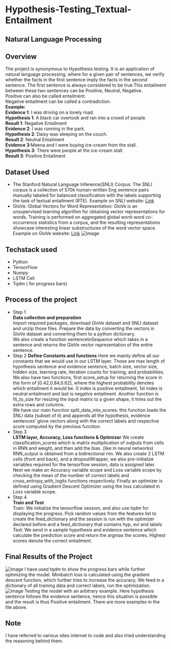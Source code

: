 # Hypothesis-Testing_Textual-Entailment
## Natural Language Processing
## Overview
The project is synonymous to Hypothesis testing. It is an application of natural language processing, where for a given pair of sentences, we verify whether the facts in the first sentence imply the facts in the second sentence. The first sentence is always considered to be true.This entailment between these two sentences can be Positive, Neutral, Negative.  
Positive can also be called entailment.  
Negative entailment can be called a contradiction.  
**Example:**  
**Evidence 1**: I was driving on a lonely road.  
**Hypothesis 1**:  A black car overtook and ran into a crowd of people.  
**Result 1**: Negative Entailment  
**Evidence 2**: I was running in the park.  
**Hypothesis 2**:  Daisy was sleeping on the couch.  
**Result 2**: Neutral Entailment  
**Evidence 3**:Meena and I were buying ice-cream from the stall.  
**Hypothesis 3**:  There were people at the ice-cream stall.  
**Result 3**: Positive Entailment  

## Dataset Used
* The Stanford Natural Language Inference(SNLI) Corpus: The SNLI corpus is a collection of 570k human-written Eng sentence pairs manually labeled for balanced classification with the labels supporting the task of textual entailment (RTE).
Example on SNLI website: [Link](https://nlp.stanford.edu/projects/snli/)
* GloVe: Global Vectors for Word Representation: GloVe is an unsupervised learning algorithm for obtaining vector representations for words. Training is performed on aggregated global word-word co-occurrence statistics from a corpus, and the resulting representations showcase interesting linear substructures of the word vector space. 
Example on GloVe website: [Link](https://nlp.stanford.edu/projects/glove/)
![image](https://user-images.githubusercontent.com/46564084/100749194-5aa4d000-340a-11eb-94b4-bfae54904ff4.png)

## Techstack used
* Python
* TensorFlow
* Numpy
* LSTM Cell
* Tqdm ( for progress bars)    

## Process of the project
* Step 1  
**Data collection and preparation**  
Import required packages, download GloVe dataset and SNLI dataset and unzip those files. Prepare the data by converting the vectors in GloVe dataset and converting them to a python dictionary.  
We also create a function sentencetoSequence which takes in a sentence and returns the GloVe vector representation of the entire sentence.   
* Step 2
**Define Constants and functions**
Here we mainly define all our constants that we would use in our LSTM layer. Those are max length of hypothesis sentence and evidence sentence, batch size, vector size, hidden size, learning rate, iteration counts for training, and probabilities.  
We also have two functions, first score_setup for returning the score in the form of [0.42,0.84,0.62], where the highest probability denotes which entailment it would be. 0 index is positive entailment, 1st index is neutral entailment and last is negative entailment. Another function is fit_to_size for resizing the input matrix to a given shape, it trims out the extra rows and columns.  
We have our main function split_data_into_scores: this function loads the SNLI data (subset of it) and appends all the hypothesis, evidence sentences’ glove vectors along with the correct labels and respective score computed by the previous function.  
* Step 3  
**LSTM layer, Accuracy, Loss functions & Optimizer**
We create classification_scores which is matrix multiplication of outputs from cells in RNN  and weight, and then add the bias. (like in neural networks)  
RNN_output is obtained from a bidirectional rnn. We also create  2 LSTM cells (front and back), and a dropoutWrapper, we also pre-initialize variables required for the tensorflow session, data is assigned later.  
Next we make an Accuracy variable scope and Loss variable scope by checking the mean of the number of correct labels and cross_entropy_with_logits functions respectively. Finally an optimizer is defined using Gradient Descent Optimizer using the loss calculated in Loss variable scope.  
* Step 4  
**Train and Test**   
Train: We initialize the tensorflow session, and also use tqdm for displaying the progress. Pick random values from the features list to create the feed_dictionary and the session is run with the optimizer declared before and a feed_dictionary that contains hyp, evi and labels   
Test: We send in a sample hypothesis and evidence sentence which calculate the prediction score and return the argmax the scores. Highest scores denote the correct entailment.  

## Final Results of the Project
![image](https://user-images.githubusercontent.com/46564084/100748858-e79b5980-3409-11eb-8d87-b9a31c09c7db.png)
I have used tqdm to show the progress bars while further optimizing the model. Minibatch loss is calculated using the gradient descent function, which further tries to increase the accuracy. We feed in a dictionary of all training data and correct labels, run the optimization.  
![image](https://user-images.githubusercontent.com/46564084/100748944-0568be80-340a-11eb-907a-1ec248a9afea.png)
Testing the model with an arbitrary example. Here hypothesis sentence follows the evidence sentence, hence this situation is possible and the result is thus Positive entailment.
There are more examples in the file above.

## Note
I have referred to various sites internet to code and also tried understanding the reasoning behind them.  






